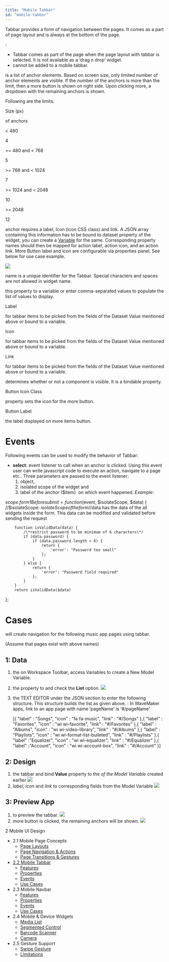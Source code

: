 ```yaml
---
title: "Mobile Tabbar"
id: "mobile-tabbar"
---
```


Tabbar provides a form of navigation between the pages. It comes as a part of page layout and is always at the bottom of the page.

:

- Tabbar comes as part of the page when the page layout with tabbar is selected. It is not available as a ‘drag n drop’ widget.
- cannot be added to a mobile tabbar.

is a list of anchor elements. Based on screen size, only limited number of anchor elements are visible. If the number of the anchors is more than the limit, then a more button is shown on right side. Upon clicking more, a dropdown with the remaining anchors is shown.

Following are the limits:

Size (px)

of anchors

< 480

4

\>= 480 and < 768

5

\>= 768 and < 1024

7

\>= 1024 and < 2048

10

\>= 2048

12

anchor requires a label, Icon (icon CSS class) and link. A JSON array containing this information has to be bound to dataset property of the widget, you can create a [Variable](/learn/app-development/variables/model-variable/) for the same. Corresponding property names should then be mapped for action label, action icon, and an action link. More Button label and icon are configurable via properties panel. See below for use case example.

[![](../assets/tabbar_props.png)](../assets/tabbar_props.png)

name is a unique identifier for the Tabbar. Special characters and spaces are not allowed in widget name.

this property to a variable or enter comma-separated values to populate the list of values to display.

Label

for tabbar items to be picked from the fields of the Dataset Value mentioned above or bound to a variable.

Icon

for tabbar items to be picked from the fields of the Dataset Value mentioned above or bound to a variable.

Link

for tabbar items to be picked from the fields of the Dataset Value mentioned above or bound to a variable.

determines whether or not a component is visible. It is a bindable property.

Button Icon Class

property sets the icon for the more button.

Button Label

the label displayed on more items button.

# Events

Following events can be used to modify the behavior of Tabbar:

- **select**: event listener to call when an anchor is clicked. Using this event user can write javascript code to execute an action, navigate to a page etc.. Three parameters are passed to the event listener:
    1. object,
    2. isolated scope of the widget and
    3. label of the anchor ($item)  on which event happened. _Example_:

$scope.form1Beforesubmit = function ($event, $isolateScope, $data) { 
//$isolateScope: $isolateScope of the form
//$data has the data of the all widgets inside the form. This data can be modified and validated before sending the request 

        function isValidData(data) {
            /\*restrict password to be minimum of 6 characters\*/
            if (data.password) {
                if (data.password.length < 6) {
                    return {
                        'error': "Password too small"
                    };
                }
            } else {
                return {
                    'error': "Password field required"
                };
            }
        }
        return isValidData($data)
};

# Cases

will create navigation for the following music app pages using tabbar.

(Assume that pages exist with above names)

## 1: Data

1. the on Workspace Toolbar, access Variables to create a New Model Variable.
2. the property to and check the **List** option. [![](../assets/tabbar_statvar.png)](../assets/tabbar_statvar.png)
3. the TEXT EDITOR under the JSON section to enter the following structure. This structure builds the list as given above. : In WaveMaker apps, link to an app page with name ‘pageName’ is ‘#/pageName’
    
    \[{
    	"label" : "Songs",
    	"icon" : "fa fa-music",
    	"link" : "#/Songs"
    },{
    	"label" : "Favorites",
    	"icon" : "wi wi-favorite",
    	"link" : "#/Favorites"
    },{
    	"label" : "Albums",
    	"icon" : "wi wi-video-library",
    	"link" : "#/Albums"
    },{
    	"label" : "Playlists",
    	"icon" : "wi wi-format-list-bulleted",
    	"link" : "#/Playlists"
    },{
    	"label" :"Equalizer",
    	"icon" : "wi wi-equalizer",
    	"link" : "#/Equalizer"
    },{
    	"label" :"Account",
    	"icon" : "wi wi-account-box",
    	"link" : "#/Account"
    }\]
    

## 2: Design

1. the tabbar and bind **Value** property to the _of the Model Variable_ created earlier [![](../assets/tabbar_bind.png)](../assets/tabbar_bind.png)
2. _label_, _icon_ and _link_ to corresponding fields from the Model Variable [![](../assets/tabbar_props_ex.png)](../assets/tabbar_props_ex.png)

## 3: Preview App

1. to preview the tabbar. [![](../assets/tabbar_run1.png)](../assets/tabbar_run1.png)
2. more button is clicked, the remaining anchors will be shown. [![](../assets/tabbar_run2.png)](../assets/tabbar_run2.png)

2 Mobile UI Design

- 2.1 Mobile Page Concepts
    - [Page Layouts](/learn/hybrid-mobile/mobile-page-concepts/#page-layouts)
    - [Page Navigation & Actions](/learn/hybrid-mobile/mobile-page-concepts/#page-navigation-actions)
    - [Page Transitions & Gestures](/learn/hybrid-mobile/mobile-page-concepts/#page-transitions-gestures)
- [2.2 Mobile Tabbar](#)
    - [Features](#features)
    - [Properties](#properties)
    - [Events](#events)
    - [Use Cases](#use-cases)
- 2.3 Mobile Navbar
    - [Features](/learn/hybrid-mobile/mobile-navbar/#features)
    - [Properties](/learn/hybrid-mobile/mobile-navbar/#properties)
    - [Events](/learn/hybrid-mobile/mobile-navbar/#events)
    - [Use Cases](/learn/hybrid-mobile/mobile-navbar/#use-cases)
- 2.4 Mobile & Device Widgets
    - [Media List](/learn/app-development/widgets/mobile-widgets/media-list/)
    - [Segmented Control](/learn/app-development/widgets/mobile-widgets/segmented-control/)
    - [Barcode Scanner](/learn/app-development/widgets/mobile-widgets/barcode-scanner/)
    - [Camera](/learn/app-development/widgets/mobile-widgets/camera/)
- 2.5 Gesture Support
    - [Swipe Gesture](/learn/hybrid-mobile/gesture-support/#swipe)
    - [Limitations](/learn/hybrid-mobile/gesture-support/#limit)
